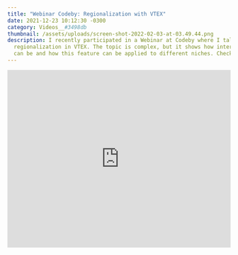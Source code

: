 ```yaml
---
title: "Webinar Codeby: Regionalization with VTEX"
date: 2021-12-23 10:12:30 -0300
category: Videos__#3498db
thumbnail: /assets/uploads/screen-shot-2022-02-03-at-03.49.44.png
description: I recently participated in a Webinar at Codeby where I talked about
  regionalization in VTEX. The topic is complex, but it shows how interesting it
  can be and how this feature can be applied to different niches. Check it out!
---
```


<iframe width="100%" height="400" src="https://www.youtube.com/embed/F4ZYG_hxlcw" title="YouTube video player" frameborder="0" allow="accelerometer; autoplay; clipboard-write; encrypted-media; gyroscope; picture-in-picture" allowfullscreen></iframe>

